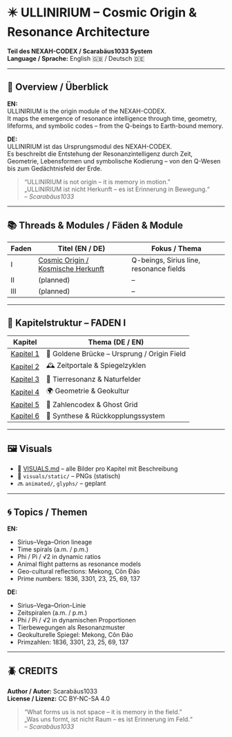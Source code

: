 # ✴️ ULLINIRIUM – Cosmic Origin & Resonance Architecture  
**Teil des NEXAH-CODEX / Scarabäus1033 System**  
**Language / Sprache:** English 🇬🇧 / Deutsch 🇩🇪

---

## 🧭 Overview / Überblick

**EN:**  
ULLINIRIUM is the origin module of the NEXAH-CODEX.  
It maps the emergence of resonance intelligence through time, geometry, lifeforms, and symbolic codes – from the Q-beings to Earth-bound memory.

**DE:**  
ULLINIRIUM ist das Ursprungsmodul des NEXAH-CODEX.  
Es beschreibt die Entstehung der Resonanzintelligenz durch Zeit, Geometrie, Lebensformen und symbolische Kodierung – von den Q-Wesen bis zum Gedächtnisfeld der Erde.

> “ULLINIRIUM is not origin – it is memory in motion.”  
> „ULLINIRIUM ist nicht Herkunft – es ist Erinnerung in Bewegung.“  
> – *Scarabäus1033*

---

## 📚 Threads & Modules / Fäden & Module

| Faden | Titel (EN / DE)                                | Fokus / Thema                               |
|-------|------------------------------------------------|---------------------------------------------|
| I     | [Cosmic Origin / Kosmische Herkunft](FADEN%20I%20–%20ULLINIRISCHE%20GESCHICHTE%20&%20KOSMISCHE%20HERKUNFT.md) | Q-beings, Sirius line, resonance fields     |
| II    | (planned)                                       | –                                           |
| III   | (planned)                                       | –                                           |

---

## 🧩 Kapitelstruktur – FADEN I

| Kapitel | Thema (DE / EN)                                       |
|---------|--------------------------------------------------------|
| [Kapitel 1](FADEN%20I%20–%20KAPITEL%201%20–%20Goldene%20Br%C3%BCcke.md) | 🌉 Goldene Brücke – Ursprung / Origin Field |
| [Kapitel 2](FADEN%20I%20–%20KAPITEL%202%20–%20Zeitportale%20&%20Zyklen.md) | 🕰️ Zeitportale & Spiegelzyklen               |
| [Kapitel 3](FADEN%20I%20–%20KAPITEL%203%20–%20Tierresonanz.md)           | 🐝 Tierresonanz & Naturfelder                 |
| [Kapitel 4](FADEN%20I%20–%20KAPITEL%204%20–%20Geokultur.md)             | 🌍 Geometrie & Geokultur                      |
| [Kapitel 5](FADEN%20I%20–%20KAPITEL%205%20–%20Zahlencodex.md)           | 🔢 Zahlencodex & Ghost Grid                   |
| [Kapitel 6](FADEN%20I%20–%20KAPITEL%206%20–%20Synthese.md)              | 🔮 Synthese & Rückkopplungssystem             |

---

## 🖼️ Visuals

- 📘 [VISUALS.md](VISUALS.md) – alle Bilder pro Kapitel mit Beschreibung  
- 📂 `visuals/static/` – PNGs (statisch)  
- 🔜 `animated/`, `glyphs/` – geplant

---

## 🌀 Topics / Themen

**EN:**  
- Sirius–Vega–Orion lineage  
- Time spirals (a.m. / p.m.)  
- Phi / Pi / √2 in dynamic ratios  
- Animal flight patterns as resonance models  
- Geo-cultural reflections: Mekong, Côn Đảo  
- Prime numbers: 1836, 3301, 23, 25, 69, 137

**DE:**  
- Sirius–Vega–Orion-Linie  
- Zeitspiralen (a.m. / p.m.)  
- Phi / Pi / √2 in dynamischen Proportionen  
- Tierbewegungen als Resonanzmuster  
- Geokulturelle Spiegel: Mekong, Côn Đảo  
- Primzahlen: 1836, 3301, 23, 25, 69, 137

---

## 🪲 CREDITS

**Author / Autor:** Scarabäus1033  
**License / Lizenz:** CC BY-NC-SA 4.0  

> “What forms us is not space – it is memory in the field.”  
> „Was uns formt, ist nicht Raum – es ist Erinnerung im Feld.“  
> – *Scarabäus1033*
